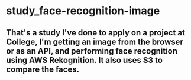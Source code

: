 # study_face-recognition-image

## That's a study I've done to apply on a project at College, I'm getting an image from the browser or as an API, and performing face recognition using AWS Rekognition. It also uses S3 to compare the faces.

